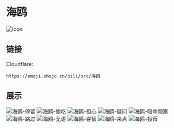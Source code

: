# 海鸥
![icon](https://emoji.shojo.cn/bili/src/海鸥/icon.png)
## 链接
Cloudflare:
```
https://emoji.shojo.cn/bili/src/海鸥
```
## 展示
![海鸥-停留](https://emoji.shojo.cn/bili/src/海鸥/海鸥-停留.png)
![海鸥-偷吃](https://emoji.shojo.cn/bili/src/海鸥/海鸥-偷吃.png)
![海鸥-担心](https://emoji.shojo.cn/bili/src/海鸥/海鸥-担心.png)
![海鸥-疑问](https://emoji.shojo.cn/bili/src/海鸥/海鸥-疑问.png)
![海鸥-暗中观察](https://emoji.shojo.cn/bili/src/海鸥/海鸥-暗中观察.png)
![海鸥-路过](https://emoji.shojo.cn/bili/src/海鸥/海鸥-路过.png)
![海鸥-无语](https://emoji.shojo.cn/bili/src/海鸥/海鸥-无语.png)
![海鸥-睿智](https://emoji.shojo.cn/bili/src/海鸥/海鸥-睿智.png)
![海鸥-来点](https://emoji.shojo.cn/bili/src/海鸥/海鸥-来点.png)
![海鸥-投币](https://emoji.shojo.cn/bili/src/海鸥/海鸥-投币.png)

